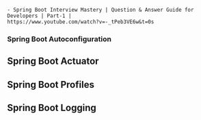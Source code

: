 ```
- Spring Boot Interview Mastery | Question & Answer Guide for Developers | Part-1 |
https://www.youtube.com/watch?v=-_tPeb3VE6w&t=0s
```

### Spring Boot Autoconfiguration


## Spring Boot Actuator
## Spring Boot Profiles
## Spring Boot Logging